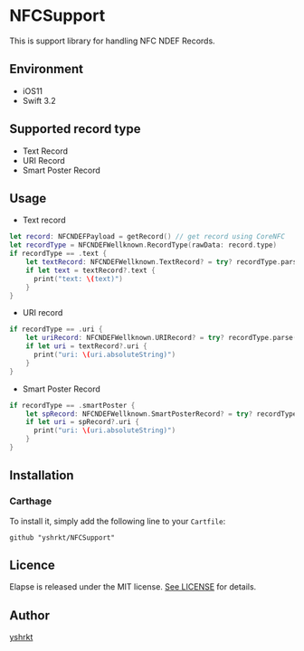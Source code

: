 # NFCSupport

This is support library for handling NFC NDEF Records.

## Environment

* iOS11
* Swift 3.2

## Supported record type

* Text Record
* URI Record
* Smart Poster Record

## Usage

* Text record
```swift
let record: NFCNDEFPayload = getRecord() // get record using CoreNFC
let recordType = NFCNDEFWellknown.RecordType(rawData: record.type)
if recordType == .text {
    let textRecord: NFCNDEFWellknown.TextRecord? = try? recordType.parse(with: record.payload)
    if let text = textRecord?.text {
      print("text: \(text)")
    }
}
```
* URI record
```swift
if recordType == .uri {
    let uriRecord: NFCNDEFWellknown.URIRecord? = try? recordType.parse(with: record.payload)
    if let uri = textRecord?.uri {
      print("uri: \(uri.absoluteString)")
    }
}
```

* Smart Poster Record
```swift
if recordType == .smartPoster {
    let spRecord: NFCNDEFWellknown.SmartPosterRecord? = try? recordType.parse(with: record.payload)
    if let uri = spRecord?.uri {
      print("uri: \(uri.absoluteString)")
    }
}
```



## Installation

### Carthage

To install it, simply add the following line to your `Cartfile`:

```
github "yshrkt/NFCSupport"
```

## Licence

Elapse is released under the MIT license. [See LICENSE](https://github.com/yshrkt/Elapse/blob/master/LICENSE) for details.

## Author

[yshrkt](https://github.com/yshrkt)
